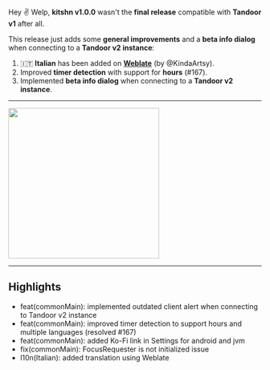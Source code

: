 Hey ✌️
Welp, **kitshn v1.0.0** wasn't the **final release** compatible with **Tandoor v1** after all.

This release just adds some **general improvements** and a **beta info dialog** when connecting to a
**Tandoor v2 instance**:

1. 🇮🇹 **Italian** has been added on **[Weblate](https://hosted.weblate.org/projects/kitshn)** (by
   @KindaArtsy).
2. Improved **timer detection** with support for **hours** (#167).
3. Implemented **beta info dialog** when connecting to a **Tandoor v2 instance**.

---

<img src="https://github.com/user-attachments/assets/5af3b21d-6860-4f76-b568-eeec00fe0f0a" width="300" />

---

## Highlights

- feat(commonMain): implemented outdated client alert when connecting to Tandoor v2 instance
- feat(commonMain): improved timer detection to support hours and multiple languages (resolved #167)
- feat(commonMain): added Ko-Fi link in Settings for android and jvm
- fix(commonMain): FocusRequester is not initialized issue
- l10n(Italian): added translation using Weblate